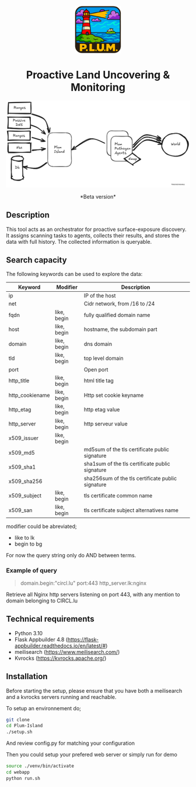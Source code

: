 
<div align="center">
  <img alt="d4-Plum-Island" src="https://raw.githubusercontent.com/D4-project/Plum-Island/master/documentation/media/plum_logo.png"   style="width:25%;" />

<h1> Proactive Land Uncovering & Monitoring </h1>
  <img alt="d4-Plum-Island" src="https://raw.githubusercontent.com/D4-project/Plum-Island/master/documentation/media/plum_overview.png" />
</div>
<p>
<center>
*Beta version*
</center>
</p>

## Description

This tool acts as an orchestrator for proactive surface-exposure discovery.
It assigns scanning tasks to agents, collects their results, and stores the data with full history. The collected information is queryable.

## Search capacity

The following keywords can be used to explore the data:

| Keyword | Modifier | Description |
| -------- | -------- | -------- |
| ip     |      | IP of the host  |
| net | | Cidr network, from /16 to /24 |
| fqdn | like, begin| fully qualified domain name|
| host | like, begin  | hostname, the subdomain part |
| domain | like, begin | dns domain |
| tld | like, begin | top level domain | 
| port | | Open port |
| http_title | like, begin | html title tag |
| http_cookiename | like, begin | Http set cookie keyname |
| http_etag | like, begin | http etag value |
| http_server | like, begin | http serveur value |
| x509_issuer | like, begin | 
| x509_md5 | | md5sum of the tls  certificate public signature   
| x509_sha1 | | sha1sum of the tls certificate public signature | 
| x509_sha256 | | sha256sum of the tls certificate public signature | 
| x509_subject |like, begin | tls certificate common name  |
| x509_san |like, begin |  tls certificate subject alternatives name |

modifier could be abreviated;  
* like to lk
* begin to bg

For now the query string only do AND between terms.

### Example of query

>domain.begin:"circl.lu" port:443 http_server.lk:nginx

Retrieve all Nginx http servers listening on port 443, with any mention to domain belonging to CIRCL.lu

## Technical requirements

- Python 3.10 
- Flask Appbuilder 4.8 (https://flask-appbuilder.readthedocs.io/en/latest/#) 
- meilisearch (https://www.meilisearch.com/) 
- Kvrocks (https://kvrocks.apache.org/) 

## Installation

Before starting the setup, please ensure that you have both a meilisearch and a kvrocks servers running and reachable.

To setup an environnement do;

```bash
git clone 
cd Plum-Island 
./setup.sh 
```
And review config.py for matching your configuration 

Then you could setup your prefered web server or simply run for demo
```bash
source ./venv/bin/activate  
cd webapp  
python run.sh  
```
